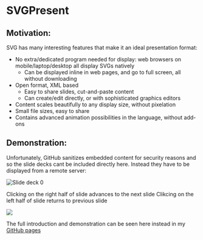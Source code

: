 # SVGPresent

## Motivation:

SVG has many interesting features that make it an ideal presentation format:
- No extra/dedicated program needed for display: web browsers on mobile/laptop/desktop all display SVGs natively
  - Can be displayed inline in web pages, and go to full screen, all without downloading
- Open format, XML based
  - Easy to share slides, cut-and-paste content
  - Can create/edit directly, or with sophisticated graphics editors
- Content scales beautifully to any display size, without pixelation
- Small file sizes, easy to share
- Contains advanced animation possibilities in the language, without add-ons

## Demonstration:

Unfortunately, GitHub sanitizes embedded content for security reasons and so the slide decks cant be included directly
here. Instead they have to be displayed from a remote server:

![Slide deck 0](https://timsmithch.github.io/SVG/decks/slider_basic0.svg "Most basic slide deck")

Clicking on the right half of slide advances to the next slide
Clikcing on the left half of slide returns to previous slide

<img src="https://timsmithch.github.io/SVG/decks/slider_basic1.svg">

The full introduction and demonstration can be seen here instead in my
[GitHub pages](https://timsmithch.github.io/SVG/SVGpresent.html/)

